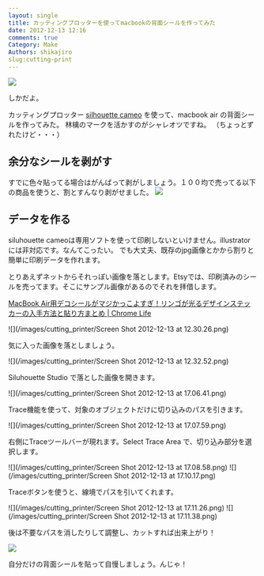 ```yaml
---
layout: single
title: カッティングプロッターを使ってmacbookの背面シールを作ってみた
date: 2012-12-13 12:16
comments: true
Category: Make
Authors: shikajiro
slug:cutting-print
---
```

![](/images/cutting_printer/IMG_2013.jpg)

しかだよ。

カッティングプロッター [silhouette cameo](http://silhouettejapan.jp/) を使って、macbook air の背面シールを作ってみた。
林檎のマークを活かすのがシャレオツですね。
（ちょっとずれたけど・・・）

## 余分なシールを剥がす ##
すでに色々貼ってる場合はがんばって剥がしましょう。１００均で売ってる以下の商品を使うと、割とすんなり剥がせました。
![](/images/cutting_printer/IMG_2011.jpg)

## データを作る ##
siluhouette cameoは専用ソフトを使って印刷しないといけません。illustratorには非対応です。なんてこったい。
でも大丈夫、既存のjpg画像とかから割りと簡単に印刷データを作れます。

とりあえずネットからそれっぽい画像を落とします。Etsyでは、印刷済みのシールを売ってます。そこにサンプル画像があるのでそれを拝借します。


[MacBook Air用デコシールがマジかっこよすぎ！リンゴが光るデザインステッカーの入手方法と貼り方まとめ | Chrome Life](http://www.chrome-life.com/mac/2651/)

![](/images/cutting_printer/Screen Shot 2012-12-13 at 12.30.26.png)

気に入った画像を落としましょう。

![](/images/cutting_printer/Screen Shot 2012-12-13 at 12.32.52.png)

Siluhouette Studio で落とした画像を開きます。

![](/images/cutting_printer/Screen Shot 2012-12-13 at 17.06.41.png)

Trace機能を使って、対象のオブジェクトだけに切り込みのパスを引きます。

![](/images/cutting_printer/Screen Shot 2012-12-13 at 17.07.59.png)

右側にTraceツールバーが現れます。Select Trace Area で、切り込み部分を選択します。

![](/images/cutting_printer/Screen Shot 2012-12-13 at 17.08.58.png)
![](/images/cutting_printer/Screen Shot 2012-12-13 at 17.10.17.png)

Traceボタンを使うと、線境でパスを引いてくれます。

![](/images/cutting_printer/Screen Shot 2012-12-13 at 17.11.26.png)
![](/images/cutting_printer/Screen Shot 2012-12-13 at 17.11.38.png)

後は不要なパスを消したりして調整し、カットすれば出来上がり！

![](/images/cutting_printer/IMG_2007.jpg)

自分だけの背面シールを貼って自慢しましょう。んじゃ！
